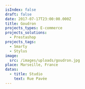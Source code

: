 ```yaml
---
isIndex: false
draft: false
date: 2017-07-17T23:00:00.000Z
title: Goudron
projects_types: E-commerce
projects_solutions:
  - Prestashop
projects_tags:
  - Smarty
  - Stylus
image:
  src: /images/uploads/goudron.jpg
place: Marseille, France
datas:
  - title: Studio
    text: Rue Pavée
---
```


